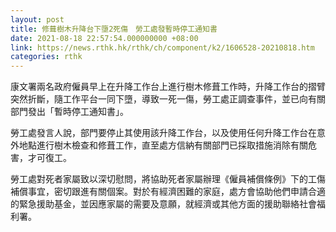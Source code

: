 ```yaml
---
layout: post
title: 修葺樹木升降台下墮2死傷　勞工處發暫時停工通知書
date: 2021-08-18 22:57:54.000000000 +08:00
link: https://news.rthk.hk/rthk/ch/component/k2/1606528-20210818.htm
categories: rthk
---
```


康文署兩名政府僱員早上在升降工作台上進行樹木修葺工作時，升降工作台的摺臂突然折斷，隨工作平台一同下墮，導致一死一傷，勞工處正調查事件，並已向有關部門發出「暫時停工通知書」。

勞工處發言人說，部門要停止其使用該升降工作台，以及使用任何升降工作台在意外地點進行樹木檢查和修葺工作，直至處方信納有關部門已採取措施消除有關危害，才可復工。

勞工處對死者家屬致以深切慰問，將協助死者家屬辦理《僱員補償條例》下的工傷補償事宜，密切跟進有關個案。對於有經濟困難的家庭，處方會協助他們申請合適的緊急援助基金，並因應家屬的需要及意願，就經濟或其他方面的援助聯絡社會福利署。
